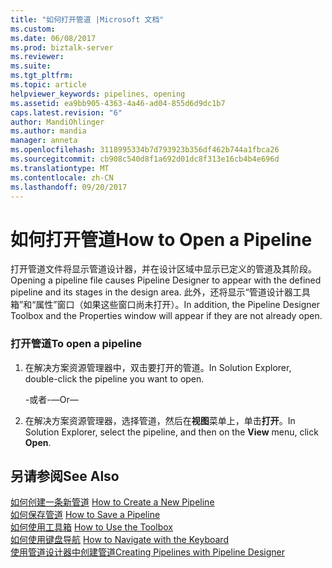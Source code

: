 ```yaml
---
title: "如何打开管道 |Microsoft 文档"
ms.custom: 
ms.date: 06/08/2017
ms.prod: biztalk-server
ms.reviewer: 
ms.suite: 
ms.tgt_pltfrm: 
ms.topic: article
helpviewer_keywords: pipelines, opening
ms.assetid: ea9bb905-4363-4a46-ad04-855d6d9dc1b7
caps.latest.revision: "6"
author: MandiOhlinger
ms.author: mandia
manager: anneta
ms.openlocfilehash: 3118995334b7d793923b356df462b744a1fbca26
ms.sourcegitcommit: cb908c540d8f1a692d01dc8f313e16cb4b4e696d
ms.translationtype: MT
ms.contentlocale: zh-CN
ms.lasthandoff: 09/20/2017
---
```

# <a name="how-to-open-a-pipeline"></a><span data-ttu-id="9c208-102">如何打开管道</span><span class="sxs-lookup"><span data-stu-id="9c208-102">How to Open a Pipeline</span></span>
<span data-ttu-id="9c208-103">打开管道文件将显示管道设计器，并在设计区域中显示已定义的管道及其阶段。</span><span class="sxs-lookup"><span data-stu-id="9c208-103">Opening a pipeline file causes Pipeline Designer to appear with the defined pipeline and its stages in the design area.</span></span> <span data-ttu-id="9c208-104">此外，还将显示“管道设计器工具箱”和“属性”窗口（如果这些窗口尚未打开）。</span><span class="sxs-lookup"><span data-stu-id="9c208-104">In addition, the Pipeline Designer Toolbox and the Properties window will appear if they are not already open.</span></span>  
  
### <a name="to-open-a-pipeline"></a><span data-ttu-id="9c208-105">打开管道</span><span class="sxs-lookup"><span data-stu-id="9c208-105">To open a pipeline</span></span>  
  
1.  <span data-ttu-id="9c208-106">在解决方案资源管理器中，双击要打开的管道。</span><span class="sxs-lookup"><span data-stu-id="9c208-106">In Solution Explorer, double-click the pipeline you want to open.</span></span>  
  
     <span data-ttu-id="9c208-107">-或者-</span><span class="sxs-lookup"><span data-stu-id="9c208-107">—Or—</span></span>  
  
2.  <span data-ttu-id="9c208-108">在解决方案资源管理器，选择管道，然后在**视图**菜单上，单击**打开**。</span><span class="sxs-lookup"><span data-stu-id="9c208-108">In Solution Explorer, select the pipeline, and then on the **View** menu, click **Open**.</span></span>  
  
## <a name="see-also"></a><span data-ttu-id="9c208-109">另请参阅</span><span class="sxs-lookup"><span data-stu-id="9c208-109">See Also</span></span>  
 <span data-ttu-id="9c208-110">[如何创建一条新管道](../core/how-to-create-a-new-pipeline.md) </span><span class="sxs-lookup"><span data-stu-id="9c208-110">[How to Create a New Pipeline](../core/how-to-create-a-new-pipeline.md) </span></span>  
 <span data-ttu-id="9c208-111">[如何保存管道](../core/how-to-save-a-pipeline.md) </span><span class="sxs-lookup"><span data-stu-id="9c208-111">[How to Save a Pipeline](../core/how-to-save-a-pipeline.md) </span></span>  
 <span data-ttu-id="9c208-112">[如何使用工具箱](../core/how-to-use-the-toolbox.md) </span><span class="sxs-lookup"><span data-stu-id="9c208-112">[How to Use the Toolbox](../core/how-to-use-the-toolbox.md) </span></span>  
 <span data-ttu-id="9c208-113">[如何使用键盘导航](../core/how-to-navigate-with-the-keyboard.md) </span><span class="sxs-lookup"><span data-stu-id="9c208-113">[How to Navigate with the Keyboard](../core/how-to-navigate-with-the-keyboard.md) </span></span>  
 [<span data-ttu-id="9c208-114">使用管道设计器中创建管道</span><span class="sxs-lookup"><span data-stu-id="9c208-114">Creating Pipelines with Pipeline Designer</span></span>](../core/creating-pipelines-with-pipeline-designer.md)